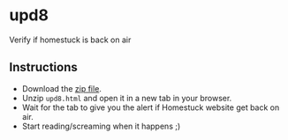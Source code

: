 upd8
====

Verify if homestuck is back on air

## Instructions

 * Download the [zip file](https://github.com/graciano/upd8/archive/master.zip).
 * Unzip `upd8.html` and open it in a new tab in your browser.
 * Wait for the tab to give you the alert if Homestuck website get back on air.
 * Start reading/screaming when it happens ;)
